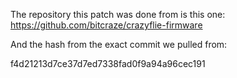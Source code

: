 The repository this patch was done from is this one:
https://github.com/bitcraze/crazyflie-firmware

And the hash from the exact commit we pulled from:

f4d21213d7ce37d7ed7338fad0f9a94a96cec191
